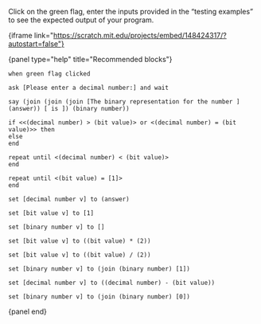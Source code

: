 Click on the green flag, enter the inputs provided in the “testing examples” to see the expected output of your program.

{iframe link="https://scratch.mit.edu/projects/embed/148424317/?autostart=false"}

{panel type="help" title="Recommended blocks"}

<pre><code class="scratch:split:random">when green flag clicked

ask [Please enter a decimal number:] and wait

say (join (join (join [The binary representation for the number ] (answer)) [ is ]) (binary number))
</code></pre>

<pre><code class="scratch:split:random">if &lt;&lt;(decimal number) &gt; (bit value)&gt; or &lt;(decimal number) = (bit value)&gt;&gt; then
else
end

repeat until &lt;(decimal number) &lt; (bit value)&gt;
end

repeat until &lt;(bit value) = [1]&gt;
end
</code></pre>

<pre><code class="scratch:split:random">set [decimal number v] to (answer)

set [bit value v] to [1]

set [binary number v] to []

set [bit value v] to ((bit value) * (2))

set [bit value v] to ((bit value) / (2))

set [binary number v] to (join (binary number) [1])

set [decimal number v] to ((decimal number) - (bit value))

set [binary number v] to (join (binary number) [0])
</code></pre>

{panel end}
